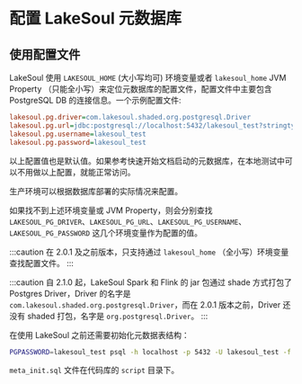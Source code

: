 # 配置 LakeSoul 元数据库

<!--
SPDX-FileCopyrightText: 2023 LakeSoul Contributors

SPDX-License-Identifier: Apache-2.0
-->

## 使用配置文件
LakeSoul 使用 `LAKESOUL_HOME` (大小写均可) 环境变量或者 `lakesoul_home` JVM Property （只能全小写）来定位元数据库的配置文件，配置文件中主要包含 PostgreSQL DB 的连接信息。一个示例配置文件:
```ini
lakesoul.pg.driver=com.lakesoul.shaded.org.postgresql.Driver
lakesoul.pg.url=jdbc:postgresql://localhost:5432/lakesoul_test?stringtype=unspecified
lakesoul.pg.username=lakesoul_test
lakesoul.pg.password=lakesoul_test
```
以上配置值也是默认值。如果参考快速开始文档启动的元数据库，在本地测试中可以不用做以上配置，就能正常访问。

生产环境可以根据数据库部署的实际情况来配置。

如果找不到上述环境变量或 JVM Property，则会分别查找 `LAKESOUL_PG_DRIVER`、`LAKESOUL_PG_URL`、`LAKESOUL_PG_USERNAME`、`LAKESOUL_PG_PASSWORD` 这几个环境变量作为配置的值。

:::caution
在 2.0.1 及之前版本，只支持通过 `lakesoul_home` （全小写）环境变量查找配置文件。
:::

:::caution
自 2.1.0 起，LakeSoul Spark 和 Flink 的 jar 包通过 shade 方式打包了 Postgres Driver，Driver 的名字是 `com.lakesoul.shaded.org.postgresql.Driver`，而在 2.0.1 版本之前，Driver 还没有 shaded 打包，名字是 `org.postgresql.Driver`。
:::

在使用 LakeSoul 之前还需要初始化元数据表结构：
```bash
PGPASSWORD=lakesoul_test psql -h localhost -p 5432 -U lakesoul_test -f script/meta_init.sql
```
`meta_init.sql` 文件在代码库的 `script` 目录下。